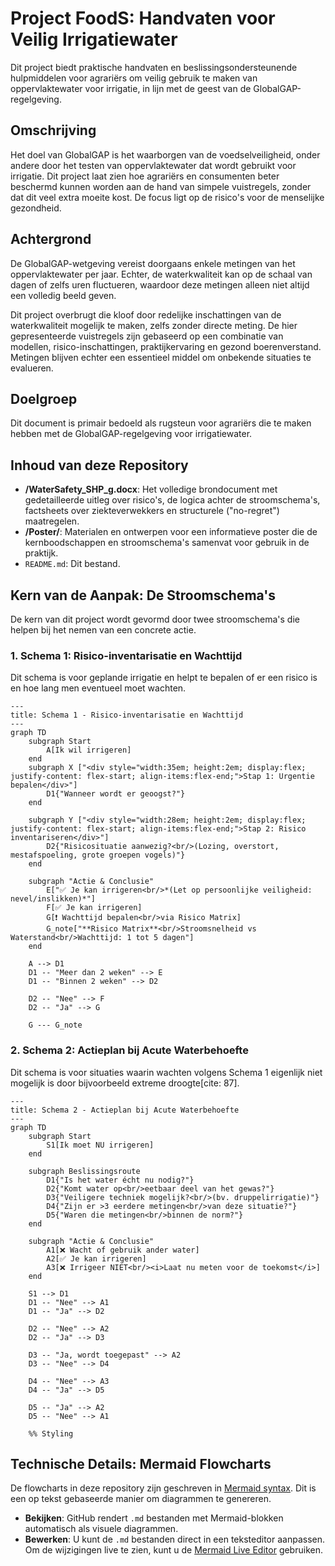 # Project FoodS: Handvaten voor Veilig Irrigatiewater

Dit project biedt praktische handvaten en beslissingsondersteunende hulpmiddelen voor agrariërs om veilig gebruik te maken van oppervlaktewater voor irrigatie, in lijn met de geest van de GlobalGAP-regelgeving.

## Omschrijving

Het doel van GlobalGAP is het waarborgen van de voedselveiligheid, onder andere door het testen van oppervlaktewater dat wordt gebruikt voor irrigatie. Dit project laat zien hoe agrariërs en consumenten beter beschermd kunnen worden aan de hand van simpele vuistregels, zonder dat dit veel extra moeite kost. De focus ligt op de risico's voor de menselijke gezondheid.

## Achtergrond

De GlobalGAP-wetgeving vereist doorgaans enkele metingen van het oppervlaktewater per jaar. Echter, de waterkwaliteit kan op de schaal van dagen of zelfs uren fluctueren, waardoor deze metingen alleen niet altijd een volledig beeld geven.

Dit project overbrugt die kloof door redelijke inschattingen van de waterkwaliteit mogelijk te maken, zelfs zonder directe meting. De hier gepresenteerde vuistregels zijn gebaseerd op een combinatie van modellen, risico-inschattingen, praktijkervaring en gezond boerenverstand. Metingen blijven echter een essentieel middel om onbekende situaties te evalueren.

## Doelgroep

Dit document is primair bedoeld als rugsteun voor agrariërs die te maken hebben met de GlobalGAP-regelgeving voor irrigatiewater.

## Inhoud van deze Repository

* **/WaterSafety_SHP_g.docx**: Het volledige brondocument met gedetailleerde uitleg over risico's, de logica achter de stroomschema's, factsheets over ziekteverwekkers en structurele ("no-regret") maatregelen.
* **/Poster/**: Materialen en ontwerpen voor een informatieve poster die de kernboodschappen en stroomschema's samenvat voor gebruik in de praktijk.
* `README.md`: Dit bestand.

## Kern van de Aanpak: De Stroomschema's

De kern van dit project wordt gevormd door twee stroomschema's die helpen bij het nemen van een concrete actie.

### 1. Schema 1: Risico-inventarisatie en Wachttijd
Dit schema is voor geplande irrigatie en helpt te bepalen of er een risico is en hoe lang men eventueel moet wachten.

```mermaid
---
title: Schema 1 - Risico-inventarisatie en Wachttijd
---
graph TD
    subgraph Start
        A[Ik wil irrigeren]
    end
    subgraph X ["<div style="width:35em; height:2em; display:flex; justify-content: flex-start; align-items:flex-end;">Stap 1: Urgentie bepalen</div>"]
        D1{"Wanneer wordt er geoogst?"}
    end

    subgraph Y ["<div style="width:28em; height:2em; display:flex; justify-content: flex-start; align-items:flex-end;">Stap 2: Risico inventariseren</div>"]
        D2{"Risicosituatie aanwezig?<br/>(Lozing, overstort, mestafspoeling, grote groepen vogels)"}
    end

    subgraph "Actie & Conclusie"
        E["✅ Je kan irrigeren<br/>*(Let op persoonlijke veiligheid: nevel/inslikken)*"]
        F[✅ Je kan irrigeren]
        G[❗ Wachttijd bepalen<br/>via Risico Matrix]
        G_note["**Risico Matrix**<br/>Stroomsnelheid vs Waterstand<br/>Wachttijd: 1 tot 5 dagen"]
    end

    A --> D1
    D1 -- "Meer dan 2 weken" --> E
    D1 -- "Binnen 2 weken" --> D2
    
    D2 -- "Nee" --> F
    D2 -- "Ja" --> G
    
    G --- G_note
```

### 2. Schema 2: Actieplan bij Acute Waterbehoefte
Dit schema is voor situaties waarin wachten volgens Schema 1 eigenlijk niet mogelijk is door bijvoorbeeld extreme droogte[cite: 87]. 

```mermaid
---
title: Schema 2 - Actieplan bij Acute Waterbehoefte
---
graph TD
    subgraph Start
        S1[Ik moet NU irrigeren]
    end

    subgraph Beslissingsroute
        D1{"Is het water écht nu nodig?"}
        D2{"Komt water op<br/>eetbaar deel van het gewas?"}
        D3{"Veiligere techniek mogelijk?<br/>(bv. druppelirrigatie)"}
        D4{"Zijn er >3 eerdere metingen<br/>van deze situatie?"}
        D5{"Waren die metingen<br/>binnen de norm?"}
    end

    subgraph "Actie & Conclusie"
        A1[❌ Wacht of gebruik ander water]
        A2[✅ Je kan irrigeren]
        A3[❌ Irrigeer NIET<br/><i>Laat nu meten voor de toekomst</i>]
    end
    
    S1 --> D1
    D1 -- "Nee" --> A1
    D1 -- "Ja" --> D2
    
    D2 -- "Nee" --> A2
    D2 -- "Ja" --> D3
    
    D3 -- "Ja, wordt toegepast" --> A2
    D3 -- "Nee" --> D4
    
    D4 -- "Nee" --> A3
    D4 -- "Ja" --> D5
    
    D5 -- "Ja" --> A2
    D5 -- "Nee" --> A1

    %% Styling
```

## Technische Details: Mermaid Flowcharts

De flowcharts in deze repository zijn geschreven in [Mermaid syntax](https://mermaid-js.github.io/mermaid/#/). Dit is een op tekst gebaseerde manier om diagrammen te genereren.

* **Bekijken**: GitHub rendert `.md` bestanden met Mermaid-blokken automatisch als visuele diagrammen.
* **Bewerken**: U kunt de `.md` bestanden direct in een teksteditor aanpassen. Om de wijzigingen live te zien, kunt u de [Mermaid Live Editor](https://mermaid.live) gebruiken.



